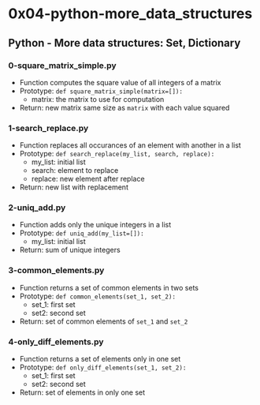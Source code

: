 # 0x04-python-more_data_structures

## Python - More data structures: Set, Dictionary

### 0-square_matrix_simple.py
* Function computes the square value of all integers of a matrix
* Prototype: `def square_matrix_simple(matrix=[]):`
  * matrix: the matrix to use for computation
* Return: new matrix same size as `matrix` with each value squared
 
### 1-search_replace.py
* Function replaces all occurances of an element with another in a list
* Prototype: `def search_replace(my_list, search, replace):`
  * my_list: initial list
  * search: element to replace
  * replace: new element after replace
* Return: new list with replacement

### 2-uniq_add.py
* Function adds only the unique integers in a list
* Prototype: `def uniq_add(my_list=[]):`
  * my_list: initial list
* Return: sum of unique integers

### 3-common_elements.py
* Function returns a set of common elements in two sets
* Prototype: `def common_elements(set_1, set_2):`
  * set_1: first set
  * set2: second set
* Return: set of common elements of `set_1` and `set_2`

### 4-only_diff_elements.py
* Function returns a set of elements only in one set
* Prototype: `def only_diff_elements(set_1, set_2):`
  * set_1: first set
  * set2: second set
* Return: set of elements in only one set
